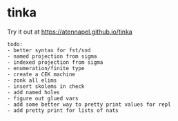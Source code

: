 # tinka

Try it out at https://atennapel.github.io/tinka

```
todo:
- better syntax for fst/snd
- named projection from sigma
- indexed projection from sigma
- enumeration/finite type
- create a CEK machine
- zonk all elims
- insert skolems in check
- add named holes
- figure out glued vars
- add some better way to pretty print values for repl
- add pretty print for lists of nats
```
